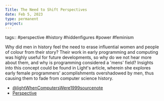 ```yaml
---
Title: The Need to Shift Perspectives
date: Feb 5, 2023
type: permanent
project:
---
```


tags::  #perspective #history #hiddenfigures #power #feminism

Why did men in history feel the need to erase influential women and people of colour from their story?  Their work in early programming and computing was highly useful for future developments, so why do we not hear more about them, and why is programming considered a 'mens' field? Insights into this concept could be found in Light's article, wherein she explores early female programmers' acomplishments overshadowed by men, thus causing them to fade from computer science history. 

- [@lightWhenComputersWere1999sourcenote](@lightWhenComputersWere1999sourcenote.md)
- [Perspective](Perspective.md)
